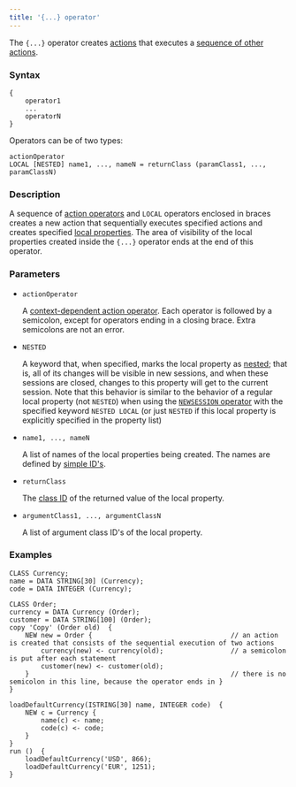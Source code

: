 ```yaml
---
title: '{...} operator'
---
```


The `{...}` operator creates [actions](Actions.md) that executes a [sequence of other actions](Sequence_..._.md). 

### Syntax

    {
        operator1
        ...
        operatorN
    }

Operators can be of two types:

    actionOperator
    LOCAL [NESTED] name1, ..., nameN = returnClass (paramClass1, ..., paramClassN)

### Description

A sequence of [action operators](Action_operator.md) and `LOCAL` operators enclosed in braces creates a new action that sequentially executes specified actions and creates specified [local properties](Data_properties_DATA_.md). The area of visibility of the local properties created inside the `{...}` operator ends at the end of this operator.

### Parameters

- `actionOperator`

    A [context-dependent action operator](Action_operator.md#contextdependent). Each operator is followed by a semicolon, except for operators ending in a closing brace. Extra semicolons are not an error.

- `NESTED`

    A keyword that, when specified, marks the local property as [nested](Session_management.md#nested); that is, all of its changes will be visible in new sessions, and when these sessions are closed, changes to this property will get to the current session. Note that this behavior is similar to the behavior of a regular local property (not `NESTED`) when using the [`NEWSESSION` operator](NEWSESSION_operator.md) with the specified keyword `NESTED LOCAL` (or just `NESTED` if this local property is explicitly specified in the property list)

- `name1, ..., nameN`

    A list of names of the local properties being created. The names are defined by [simple ID's](IDs.md#id-broken).

- `returnClass`

    The [class ID](IDs.md#classid-broken) of the returned value of the local property. 

- `argumentClass1, ..., argumentClassN`

    A list of argument class ID's of the local property.

### Examples

```lsf
CLASS Currency;
name = DATA STRING[30] (Currency);
code = DATA INTEGER (Currency);

CLASS Order;
currency = DATA Currency (Order);
customer = DATA STRING[100] (Order);
copy 'Copy' (Order old)  {
    NEW new = Order {                                   // an action is created that consists of the sequential execution of two actions
        currency(new) <- currency(old);                 // a semicolon is put after each statement
        customer(new) <- customer(old);
    }                                                   // there is no semicolon in this line, because the operator ends in }
}

loadDefaultCurrency(ISTRING[30] name, INTEGER code)  {
    NEW c = Currency {
        name(c) <- name;
        code(c) <- code;
    }
}
run ()  {
    loadDefaultCurrency('USD', 866);
    loadDefaultCurrency('EUR', 1251);
}
```
